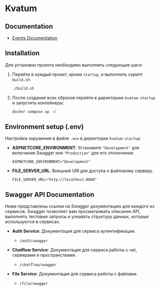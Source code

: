 # Kvatum

## Documentation

- [Events Documentation](./KVATUM_STREAMING_SERVICE/docs/events/order.md)

## Installation

Для установки проекта необходимо выполнить следующие шаги:

1. Перейти в каждый проект, кроме `startup`, и выполнить скрипт `build.sh`:
    ```bash
    ./build.sh
    ```

2. После создания всех образов перейти в директорию `kvatum-startup` и запустить контейнеры:
    ```bash
    docker compose up -d
    ```

## Environment setup (.env)

Настройка окружения в файле `.env` в директории `kvatum-startup`:

- **ASPNETCORE_ENVIRONMENT**: Установите `"Development"` для включения Swagger или `"Production"` для его отключения.
    ```plaintext
    ASPNETCORE_ENVIRONMENT="Development"
    ```

- **FILE_SERVER_URL**: Внешний URI для доступа к файловому серверу.
    ```plaintext
    FILE_SERVER_URL="http://localhost:8080"
    ```

## Swagger API Documentation

Ниже представлены ссылки на Swagger документацию для каждого из сервисов. Swagger позволяет вам просматривать описание API, выполнять тестовые запросы и узнавать структуру данных, которые используются в сервисах.

- **Auth Service**: Документация для сервиса аутентификации.
  - `/auth/swagger`

- **Chatflow Service**: Документация для сервиса работы с чат, серверами и пространствами.
  - `/chatflow/swagger`

- **File Service**: Документация для сервиса работы с файлами.
  - `/file/swagger`

